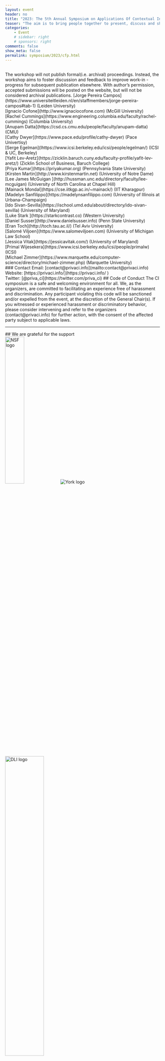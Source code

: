 ```yaml
---
layout: event
header: no
title: "2023: The 5th Annual Symposium on Applications Of Contextual Integrity, Toronto"
teaser: "The aim is to bring people together to present, discuss and share ideas based on ongoing and completed projects drawing on CI as their underlying conception of privacy."
categories:
    - Event
    # sidebar: right
    # sponsors: right
comments: false
show_meta: false
permalink: symposium/2023/cfp.html
---
```

<br/>

 <style >
.alert{
    position: relative;
    padding: .75rem 1.25rem;
    margin-bottom: 1rem;
    border: 1px solid transparent;
    border-radius: .25rem
}
.alert-heading{
    color: inherit
}
.alert-link{
    font-weight: 700
}
.alert-success {
    color:  # 155724;
    background-color:  # d4edda;
    border-color:  # c3e6cb
}

.alert-success hr {
    border-top-color:  # b1dfbb
}

.alert-success .alert-link {
    color:  # 0b2e13
}
.alert-warning{
    color:  # 856404;
    background-color:  # fff3cd;
    border-color: # ffeeba
}
.alert-warning hr{
    border-top-color: # ffe8a1
}
.alert-warning .alert-link{
    color: # 533f03
}

</style >
<!--
<div class = "alert alert-warning" role = "alert" >
<h4 class = "alert-heading" > COVID Protocol < /h4 >
  <p >
  We are monitoring the COVID situation. More details will be made
  available closer to the day which may include required testing, masking indoors and proof of vaccination.
  <p/>
  Stay safe!< /p >
</div > - ->

![{{site.url}}/images/logo2022.png]({{site.url}}/images/5thSymposiumLogo2.png)

<div class = "alert alert-success" role = "alert" >

<h4 class = "alert-heading" > Registration is open!< /h4 >
Registration for the symposium is <b > CAD $120 < /b > . The registration includes dinner on Thursday, a light breakfast(coffee and pastries) on Friday, and lunch on Friday.
<p >
Please use this < a href = 'https://www.eventbrite.ca/e/the-5th-annual-symposium-on-applications-of-contextual-integrity-tickets-682237259007?aff=oddtdtcreator' > link to register < /a > .
</p >

<b > Note: < /b > Tickets are nonrefundable if purchased less than seven days
before the event.
<p >
If paying the registration fee would cause financial hardship for you,
there is an option to waive the registration fee for in person participation. Please email the organizers:
<a href = "mailto:contact@privaci.info" > contact@privaci.info < /a >
</p >
</div >

 We intend to hold the 5th Annual Symposium on Applications of Contextual
 Integrity on < b > September 21-22 < /b > in Toronto, Canada, [Lassonde School of Engineering, York University](https: // lassonde.yorku.ca).
<!-- This will be a hybrid event in which attendees can participate either in -person or over
 Zoom. We will provide the details closer to the dates of the symposium. - ->

The aim of the symposium is to foster interaction among diverse communities of research and practice using Contextual Integrity to reason about privacy, and to design and evaluate, craft regulation, and generate formal logics for privacy.


<!--
We will accept any of the following submission types:

* A 4-page position paper on work in progress(references not included in the page limit)
* An extended abstract(1-2 pages) summarizing published or mature work. Please
  include a short "works cited" section situating your work within it and clarifying its contribution. If your topic is entirely novel or interdisciplinary, please indicate that as well. If your abstract is accepted, you will have the option of posting the longer paper on the symposium website.
* A 1-page description of an interesting use case to be discussed at the symposium.
* **NEW: ** Industry track: A 1-page description of real-world case study from industry or policy. (Email the organizers for more info)-->

The workshop will not publish formal(i.e. archival) proceedings. Instead, the workshop aims to foster discussion and feedback to improve work-in -progress for
subsequent publication elsewhere.  With author’s permission, accepted submissions will be posted on the website, but will not be considered archival publications.

<!--
Submissions will be peer-reviewed in a single-blind manner by the workshop’s Program Committee and accepted based on relevance and potential to contribute to workshop discussions and goals. We encourage submissions from diverse disciplinary sources, methods, and contributions, including:

* Empirical studies(qualitative, quantitative, experimental)
* Legal, philosophical, ethical, and policy analysis
* System design and / or implementations
* Combinations of the above

Papers should be formatted using the[ACM Master Article Template](https: // www.acm.org/publications/taps/word-template-workflow). For LaTeX users, choose < b > format = sigconf < /b > . - ->


<!--__Participation without submission: __ If you're interested in attending the
symposium without submission, please fill in [this form](https: // forms.gle/tMwR1tsYzvFAyKoA9). We will send a confirmation upon review.- ->


<!-- We look forward to seeing you at the symposium!

- ->

# SYMPOSIUM PROGRAM

[Full Program](https: // docs.google.com/spreadsheets/d/e/2PACX-1vQ8Tz65oDezpAKlqQmS_GosUSq9DsFh7k9ClEw0MAfsVZ8UNPYP6j_0xIwrGdWRw3XKZ8-JhSEiajFs/pubhtml?gid=1416502899 & single=true)([Thursday]({{site.url}}/symposium5/Thursday.pdf) and [Friday]({{site.url}}/symposium5/Friday.pdf) schedules)


# [REGISTRATION](https://privaci.info/symposium/2023/program.html)


Registration for the symposium is <b > CAD $120 < /b > . The registration includes dinner on Thursday, a light breakfast(coffee and pastries) on Friday, and lunch on Friday.

<b > Please use this[link to register](https: // www.eventbrite.ca/e/the-5th-annual-symposium-on-applications-of-contextual-integrity-tickets-682237259007?aff=oddtdtcreator) < /b >

<b > Note: < /b > Tickets are nonrefundable if purchased less than seven days
before the event.

If paying the registration fee would cause financial hardship for you, there is an option to waive the registration fee for in person participation. Please email the organizers:
<a href = "mailto:contact@privaci.info" > contact@privaci.info < /a >

# [Logistics](https://privaci.info/symposium/2023/logistics.html)

For information on the event location and accommodations[click here](https: // privaci.info/symposium/2023/logistics.html).

# TRAVEL GRANTS

<div class = "alert alert-success" role = "alert" >
<h4 class = "alert-heading" > </h4 >
  <p >
 Registration costs will be waived for all travel grant awardees. Travel grant awardees will be hosted at a mentoring lunch, expected to participate in both days of the workshop, and provide a short report following the symposium.
 </p>
</div>

Participants can apply for a travel grant award that can go towards partially covering the cost of attending the symposium by filling in this [form](https://forms.gle/nnt8Ycq5Vc6CURN17). 

**Accepting until August 23 or until funding last**

The only travel expenses that can be reimbursed are: **air travel** and **hotel**. The exact number of awards will depend on the availability of funds and will be determined as funding amounts are finalized.  


## NSF Student Grant Application

**The NSF awards are limited to students studying at a US institution** 

Students from under-represented groups including but not limited to women, minorities, and members of the LGTBQ+ community are strongly encouraged to apply. 

Students will be provided with the support of **$1000-$1500** depending on where they are travelling from to be used towards hotel and airfare costs. 

Registration costs will be waived for all travel grant awardees. Travel grant awardees will be expected to participate in both days of the workshop and will be hosted at a mentoring lunch. 

Please use this [link](https://forms.gle/1mzhyqF1i8PAbyHq9) to apply. We will allocate funding to qualified applicants until funding is used up.  




#### IMPORTANT DATES

__All deadlines are AoE (Anywhere on Earth).__

* Register an intent/abstract:  June 17, 2023
* Submissions Due: June 24, 2023
* Notifications: July 25, 2023
* Symposium dates: September 21 and 22, 2023

#### HOW TO SUBMIT

Please use the [submission site.](https://cisymposium.eecs.yorku.ca)



#### SYMPOSIUM CHAIRS 
<br/>
[Marshini Chetty](https://www.marshini.net) (University of Chicago) <br/>
[Helen Nissenbaum](https://nissenbaum.tech.cornell.edu) (Cornell Tech) <br/>
[Yan Shvartzshnaider](https://shvartzshnaider.com) (York University) <br/>
<br/>

#### Program Committee

[Noah Apthorpe](https://www.cs.colgate.edu/~napthorpe) (Colgate University)<br/>
[Louise Barkhuus](http://www.barkhu.us) (The IT University of Copenhagen)<br/>
[Sebastian Benthall](http://sbenthall.net) (New York University) <br/>
<!-- [Aloni Cohen](https://aloni.net) (University of Chicago) <br/>-->
[Jorge Pereira Campos](https://www.universiteitleiden.nl/en/staffmembers/jorge-pereira-campos#tab-1) (Leiden University) <br/>
[Ignacio Cofone](http://www.ignaciocofone.com) (McGill University)<br/>
[Rachel Cummings](https://www.engineering.columbia.edu/faculty/rachel-cummings) (Columbia University) <br/>
[Anupam Datta](https://csd.cs.cmu.edu/people/faculty/anupam-datta) (CMU)  <br/>
[Cathy Dwyer](https://www.pace.edu/profile/cathy-dwyer) (Pace Univertisy) <br/>
[Serge Egelman](Ihttps://www.icsi.berkeley.edu/icsi/people/egelman/) (ICSI & UC, Berkeley)<br/>
[Yafit Lev-Aretz](https://zicklin.baruch.cuny.edu/faculty-profile/yafit-lev-aretz/) (Zicklin School of Business, Baruch College)<br/>
<!-- [Maritza Johnson](https://maritzajohnson.com/)  (University of San Diego)<br/> -->
<!-- [Margot E. Kaminski](http://www.margotkaminski.com) (University of Colorado Law School)<br/> -->
[Priya Kumar](https://priyakumar.org) (Pennsylvania State University)<br />
[Kirsten Martin](http://www.kirstenmartin.net) (University of Notre Dame)<br />
[Lee James McGuigan ](http://hussman.unc.edu/directory/faculty/lee-mcguigan) (University of North Carolina at Chapel Hill)<br/>
[Mainack Mondal](https://cse.iitkgp.ac.in/~mainack/) (IIT Kharagpur)<br />
<!-- [Katherine J. Strandburg](https://its.law.nyu.edu/facultyprofiles/index.cfm?fuseaction=profile.overview&personid=28509) (New York University School of Law)<br/>-->
[Madelyn Sanfilippo](https://madelynsanfilippo.com) (University of Illinois at Urbana-Champaign)<br/>
[Ido Sivan-Sevilla](https://ischool.umd.edu/about/directory/ido-sivan-sevilla) (University of Maryland) <br/>
[Luke Stark ](https://starkcontrast.co) (Western University)<br/>
[Daniel Susser](http://www.danielsusser.info) (Penn State University)<br/>
[Eran Toch](http://toch.tau.ac.il/) (Tel Aviv University)<br/>
[Salomé Viljoen](https://www.salomeviljoen.com) (University of Michigan Law School) <br/>
[Jessica Vitak](https://jessicavitak.com/) (University of Maryland)<br/>
[Primal Wijesekera](https://www.icsi.berkeley.edu/icsi/people/primalw) (ICSI)<br/>
<!-- [Pamela Wisniewski](http://www.pamspam.com) (University of Central Florida)<br/> -->
[Michael Zimmer](https://www.marquette.edu/computer-science/directory/michael-zimmer.php) (Marquette University)<br/>



### Contact

Email: [contact@privaci.info](mailto:contact@privaci.info)
<br/>
Website: [https://privaci.info/](https://privaci.info/ )<br/>
<!-- [http://privaci.info/ci_symposium/cfp.html](http://privaci.info/ci_symposium/cfp.html)<br/>-->
Twitter: [@priva_ci](https://twitter.com/priva_ci)

## Code of Conduct

The CI symposium is a safe and welcoming environment for all. We, as the organizers, are committed to facilitating an experience free of harassment and discrimination. Any participant violating this code will be sanctioned and/or expelled from the event, at the discretion of the General Chair(s).

If you witnessed or experienced harassment or discriminatory behavior, please consider intervening and refer to the organizers (contact@privaci.info) for further action, with the consent of the affected party subject to applicable laws.


<hr/>

## We are grateful for the support 
<br/>
<img src="{{ site.url }}/images/NSF_Logo.png" alt="NSF logo" width="35%"/>
<img src="{{ site.url }}/images/york_logo.png" alt="York logo" />
<img src="{{ site.url }}/images/DLI_logo.jpg" alt="DLI logo" width="50%"/>
